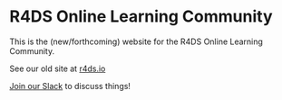 # R4DS Online Learning Community

<!-- badges: start -->
<!-- badges: end -->

This is the (new/forthcoming) website for the R4DS Online Learning Community.

See our old site at [r4ds.io](https://www.rfordatasci.com/)

[Join our Slack](https://r4ds.io/join) to discuss things!
